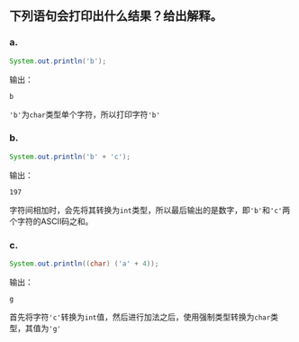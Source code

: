 ## 下列语句会打印出什么结果？给出解释。
### a.
```java
System.out.println('b');
```
输出：
```
b
```
`'b'`为`char`类型单个字符，所以打印字符`'b'`

### b.
```java
System.out.println('b' + 'c');
```
输出：
```
197
```
字符间相加时，会先将其转换为`int`类型，所以最后输出的是数字，即`'b'`和`'c'`两个字符的ASCII码之和。

### c.
```java
System.out.println((char) ('a' + 4));
```
输出：
```
g
```
首先将字符`'c'`转换为`int`值，然后进行加法之后，使用强制类型转换为`char`类型，其值为`'g'`